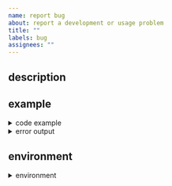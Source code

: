 ```yaml
---
name: report bug
about: report a development or usage problem
title: ""
labels: bug
assignees: ""
---
```


## description

## example

<details>
  <summary>code example</summary>

```sh
```

</details>

<details>
  <summary>error output</summary>

```sh
```

</details>

## environment

<details>
  <summary>environment</summary>

output of `nix doctor`, `nix flake metadata`, `nix flake show`, etc.

```sh
```

</details>
